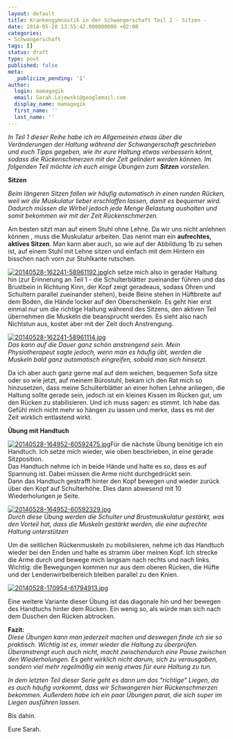 ```yaml
---
layout: default
title: Krankengymnastik in der Schwangerschaft Teil 2 - Sitzen -
date: 2014-05-28 13:55:42.000000000 +02:00
categories:
- Schwangerschaft
tags: []
status: draft
type: post
published: false
meta:
  _publicize_pending: '1'
author:
  login: mamagogik
  email: Sarah.Lojewski@googlemail.com
  display_name: mamagogik
  first_name: ''
  last_name: ''
---
```

<p><em>In Teil 1 dieser Reihe habe ich im Allgemeinen etwas über die Veränderungen der Haltung während der Schwangerschaft geschrieben und euch Tipps gegeben, wie ihr eure Haltung etwas verbessern könnt, sodass die Rückenschmerzen mit der Zeit gelindert werden können. Im folgenden Teil möchte ich euch einige Übungen zum <strong>Sitzen</strong> vorstellen.</em></p>
<p><strong>Sitzen</strong></p>
<p><em>Beim längeren Sitzen fallen wir häufig automatisch in einen runden Rücken, weil wir die Muskulatur lieber erschlaffen lassen, damit es bequemer wird. Dadurch müssen die Wirbel jedoch jede Menge Belastung aushalten und somit bekommen wir mit der Zeit Rückenschmerzen.</em></p>
<p>Am besten sitzt man auf einem Stuhl ohne Lehne. Da wir uns nicht anlehnen können , muss die Muskulatur arbeiten. Das nennt man ein <strong>aufrechtes, aktives Sitzen</strong>. Man kann aber auch, so wie auf der Abbildung 1b zu sehen ist, auf einem Stuhl mit Lehne sitzen und einfach mit dem Hintern ein bisschen nach vorn zur Stuhlkante rutschen.</p>
<p><a href="https://mamagogik.files.wordpress.com/2014/05/20140528-162241-58961192.jpg"><img src="../../images/20140528-162241-58961192.jpg" alt="20140528-162241-58961192.jpg" class="alignleft size-full" /></a>Ich setze mich also in gerader Haltung hin (zur Erinnerung an Teil 1 - die Schulterblätter zueinander führen und das Brustbein in Richtung Kinn, der Kopf zeigt geradeaus, sodass Ohren und Schultern parallel zueinander stehen), beide Beine stehen in Hüftbreite auf dem Boden, die Hände locker auf den Oberschenkeln. Es geht hier erst einmal nur um die richtige Haltung während des Sitzens, den aktiven Teil übernehmen die Muskeln die beansprucht werden. Es sieht also nach Nichtstun aus, kostet aber mit der Zeit doch Anstrengung.</p>
<p><a href="https://mamagogik.files.wordpress.com/2014/05/20140528-162241-58961114.jpg"><img src="../../images/20140528-162241-58961114.jpg" alt="20140528-162241-58961114.jpg" class="alignright size-full" /></a><br />
<em>Das kann auf die Dauer ganz schön anstrengend sein. Mein Physiotherapeut sagte jedoch, wenn man es häufig übt, werden die Muskeln bald ganz automatisch eingreifen, sobald man sich hinsetzt.</em></p>
<p>Da ich aber auch ganz gerne mal auf dem weichen, bequemen Sofa sitze oder so wie jetzt, auf meinem Bürostuhl, bekam ich den Rat mich so hinzusetzen, dass meine Schulterblätter an einer hohen Lehne anliegen, die Haltung sollte gerade sein, jedoch ist ein kleines Kissen im Rücken gut, um den Rücken zu stabilisieren. Und ich muss sagen: es stimmt. Ich habe das Gefühl mich nicht mehr so hängen zu lassen und merke, dass es mit der Zeit wirklich entlastend wirkt.</p>
<p><strong>Übung mit Handtuch</strong></p>
<p><a href="https://mamagogik.files.wordpress.com/2014/05/20140528-164952-60592475.jpg"><img src="../../images/20140528-164952-60592475.jpg" alt="20140528-164952-60592475.jpg" class="alignleft size-full" /></a>Für die nächste Übung benötige ich ein Handtuch. Ich setze mich wieder, wie oben beschrieben, in eine gerade Sitzposition.<br />
Das Handtuch nehme ich in beide Hände und halte es so, dass es auf Spannung ist. Dabei müssen die Arme nicht durchgedrückt sein.<br />
Dann das Handtuch gestrafft hinter den Kopf bewegen und wieder zurück über den Kopf auf Schulterhöhe. Dies dann abwesend mit 10 Wiederholungen je Seite.</p>
<p><a href="https://mamagogik.files.wordpress.com/2014/05/20140528-164952-60592329.jpg"><img src="../../images/20140528-164952-60592329.jpg" alt="20140528-164952-60592329.jpg" class="alignright size-full" /></a><br />
<em>Durch diese Übung werden die Schulter und Brustmuskulatur gestärkt, was den Vorteil hat, dass die Muskeln gestärkt werden, die eine aufrechte Haltung unterstützen</em></p>
<p>Um die seitlichen Rückenmuskeln zu mobilisieren, nehme ich das Handtuch wieder bei den Enden und halte es stramm über meinen Kopf. Ich strecke die Arme durch und bewege mich langsam nach rechts und nach links. Wichtig: die Bewegungen kommen nur aus dem oberen Rücken, die Hüfte und der Lendenwirbelbereich bleiben parallel zu den Knien.</p>
<p><a href="https://mamagogik.files.wordpress.com/2014/05/20140528-170954-61794913.jpg"><img src="../../images/20140528-170954-61794913.jpg" alt="20140528-170954-61794913.jpg" class="alignleft size-full" /></a></p>
<p>Eine weitere Variante dieser Übung ist das diagonale hin und her bewegen des Handtuchs hinter dem Rücken. Ein wenig so, als würde man sich nach dem Duschen den Rücken abtrocken.</p>
<p><strong>Fazit:</strong><br />
<em>Diese Übungen kann man jederzeit machen und deswegen finde ich sie so praktisch. Wichtig ist es, immer wieder die Haltung zu überprüfen. Überanstrengt euch auch nicht, macht zwischendurch eine Pause zwischen den Wiederholungen. Es geht wirklich nicht darum, sich zu verausgaben, sondern viel mehr regelmäßig ein wenig etwas für eure Haltung zu tun.</p>
<p>In dem letzten Teil dieser Serie geht es dann um das "richtige" Liegen, da es auch häufig vorkommt, dass wir Schwangeren hier Rückenschmerzen bekommen. Außerdem habe ich ein paar Übungen parat, die sich super im Liegen ausführen lassen. </em></p>
<p>Bis dahin.</p>
<p>Eure Sarah.</p>
